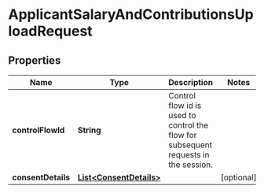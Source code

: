 # ApplicantSalaryAndContributionsUploadRequest

## Properties
Name | Type | Description | Notes
------------ | ------------- | ------------- | -------------
**controlFlowId** | **String** | Control flow id is used to control the flow for subsequent requests in the session. | 
**consentDetails** | [**List&lt;ConsentDetails&gt;**](ConsentDetails.md) |  |  [optional]
